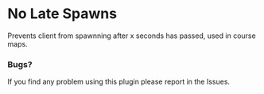 # No Late Spawns

Prevents client from spawnning after x seconds has passed, used in course maps.

### Bugs?

If you find any problem using this plugin please report in the Issues.
